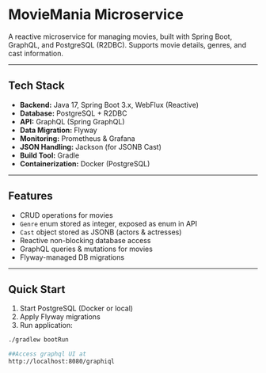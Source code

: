 # MovieMania Microservice

A reactive microservice for managing movies, built with Spring Boot, GraphQL, and PostgreSQL (R2DBC). Supports movie details, genres, and cast information.

---

## Tech Stack

- **Backend:** Java 17, Spring Boot 3.x, WebFlux (Reactive)
- **Database:** PostgreSQL + R2DBC
- **API:** GraphQL (Spring GraphQL)
- **Data Migration:** Flyway
- **Monitoring:** Prometheus & Grafana
- **JSON Handling:** Jackson (for JSONB Cast)
- **Build Tool:** Gradle
- **Containerization:** Docker (PostgreSQL)

---

## Features

- CRUD operations for movies  
- `Genre` enum stored as integer, exposed as enum in API  
- `Cast` object stored as JSONB (actors & actresses)  
- Reactive non-blocking database access  
- GraphQL queries & mutations for movies  
- Flyway-managed DB migrations  

---

## Quick Start

1. Start PostgreSQL (Docker or local)  
2. Apply Flyway migrations  
3. Run application:

```bash
./gradlew bootRun

##Access graphql UI at
http://localhost:8080/graphiql
